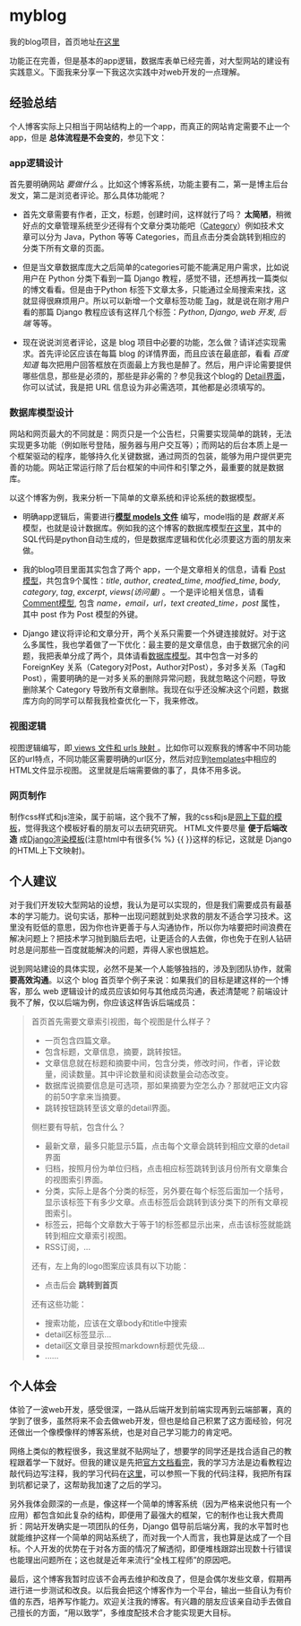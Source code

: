 # myblog

我的blog项目，首页地址[在这里](http://39.108.239.113/)

功能正在完善，但是基本的app逻辑，数据库表单已经完善，对大型网站的建设有实践意义。下面我来分享一下我这次实践中对web开发的一点理解。

## 经验总结

个人博客实际上只相当于网站结构上的一个app，而真正的网站肯定需要不止一个app，但是 **总体流程是不会变的**，参见下文：

### app逻辑设计 

首先要明确网站 *要做什么* 。比如这个博客系统，功能主要有二，第一是博主后台发文，第二是浏览者评论。那么具体功能呢？

- 首先文章需要有作者，正文，标题，创建时间，这样就行了吗？ **太简陋**，稍微好点的文章管理系统至少还得有个文章分类功能吧（[Category](https://github.com/fudonglai/myblog/blob/master/blog/models.py)）例如技术文章可以分为 Java，Python 等等 Categories，而且点击分类会跳转到相应的分类下所有文章的页面。

- 但是当文章数据库庞大之后简单的categories可能不能满足用户需求，比如说用户在 Python 分类下看到一篇 Django 教程，感觉不错，还想再找一篇类似的博文看看。但是由于Python 标签下文章太多，只能通过全局搜索来找，这就显得很麻烦用户。所以可以新增一个文章标签功能 [Tag](https://github.com/fudonglai/myblog/blob/master/blog/models.py)，就是说在刚才用户看的那篇 Django 教程应该有这样几个标签：*Python*, *Django*, *web 开发*, *后端* 等等。

- 现在说说浏览者评论，这是 blog 项目中必要的功能，怎么做？请详述实现需求。首先评论区应该在每篇 blog 的详情界面，而且应该在最底部，看看 *百度知道* 每次把用户回答框放在页面最上方我也是醉了。然后，用户评论需要提供哪些信息，那些是必须的，那些是非必需的？参见我这个blog的 [Detail界面](http://39.108.239.113/post/7/)，你可以试试，我是把 URL 信息设为非必需选项，其他都是必须填写的。

### 数据库模型设计

网站和网页最大的不同就是：网页只是一个公告栏，只需要实现简单的跳转，无法实现更多功能（例如账号登陆，服务器与用户交互等）；而网站的后台本质上是一个框架驱动的程序，能够持久化关键数据，通过网页的包装，能够为用户提供更完善的功能。网站正常运行除了后台框架的中间件和引擎之外，最重要的就是数据库。

以这个博客为例，我来分析一下简单的文章系统和评论系统的数据模型。

- 明确app逻辑后，需要进行[**模型 models 文件**](https://github.com/fudonglai/myblog/blob/master/blog/models.py) 编写，model指的是 *数据关系* 模型，也就是设计数据库。例如我的这个博客的数据库模型[在这里](https://github.com/fudonglai/info_sys_python/blob/master/Django_code_comments/db.sqlite3)，其中的SQL代码是python自动生成的，但是数据库逻辑和优化必须要这方面的朋友来做。

- 我的blog项目里面其实包含了两个 app，一个是文章相关的信息，请看 [Post 模型](https://github.com/fudonglai/myblog/blob/master/blog/models.py)，共包含9个属性：*title*, *author*, *created_time*, *modfied_time*, *body*, *category*, *tag*, *excerpt*, *views(访问量)* 。一个是评论相关信息，请看[Comment模型](https://github.com/fudonglai/myblog/blob/master/comments/models.py), 包含 *name，email，url，text created_time，post* 属性，其中 post 作为 Post 模型的外键。

- Django 建议将评论和文章分开，两个关系只需要一个外键连接就好。对于这么多属性，我也学着做了一下优化：最主要的是文章信息，由于数据冗余的问题，我把表单分成了两个，具体请看[数据库模型](https://github.com/fudonglai/info_sys_python/blob/master/Django_code_comments/db.sqlite3)。其中包含一对多的 ForeignKey 关系（Category对Post，Author对Post），多对多关系（Tag和Post），需要明确的是一对多关系的删除异常问题，我就忽略这个问题，导致删除某个 Category 导致所有文章删除。我现在似乎还没解决这个问题，数据库方向的同学可以帮我我检查优化一下，我来修改。

### 视图逻辑

视图逻辑编写，即[ views 文件和 urls 映射 ](https://github.com/fudonglai/myblog/tree/master/blog)。比如你可以观察我的博客中不同功能区的url特点，不同功能区需要明确的url区分，然后对应到[templates](https://github.com/fudonglai/myblog/tree/master/blog/templates)中相应的HTML文件显示视图。
这里就是后端需要做的事了，具体不用多说。
  
### 网页制作

制作css样式和js渲染，属于前端，这个我不了解，我的css和js是[网上下载的模板](https://github.com/zmrenwu/django-blog-tutorial-templates)，觉得我这个模板好看的朋友可以去研究研究。
HTML文件要尽量 **便于后端改造** 成[Django渲染模板](https://github.com/fudonglai/myblog/tree/master/blog/templates)(注意html中有很多{%  %} {{  }}这样的标记，这就是 Django 的HTML上下文映射)。

## 个人建议

对于我们开发较大型网站的设想，我认为是可以实现的，但是我们需要成员有最基本的学习能力。说句实话，那种一出现问题就到处求救的朋友不适合学习技术。这里没有贬低的意思，因为你也许更善于与人沟通协作，所以你为啥要把时间浪费在解决问题上？把技术学习抛到脑后去吧，让更适合的人去做，你也免于在别人钻研时总是问那些一百度就能解决的问题，弄得人家也很尴尬。

说到网站建设的具体实现，必然不是某一个人能够独挡的，涉及到团队协作，就需 **要高效沟通**。以这个 blog 首页举个例子来说：如果我们的目标是建这样的一个博客，那么 web 逻辑设计的成员应该如何与其他成员沟通，表述清楚呢？前端设计我不了解，仅以后端为例，你应该这样告诉后端成员：
 > 首页首先需要文章索引视图，每个视图是什么样子？
>
> * 一页包含四篇文章。
> * 包含标题，文章信息，摘要，跳转按钮。
> * 文章信息就在标题和摘要中间，包含分类，修改时间，作者，评论数量，阅读数量。其中评论数量和阅读数量会动态改变。
> * 数据库说摘要信息是可选项，那如果摘要为空怎么办？那就吧正文内容的前50字拿来当摘要。
> * 跳转按钮跳转至该文章的detail界面。
>
> 侧栏要有导航，包含什么？
>
> * 最新文章，最多只能显示5篇，点击每个文章会跳转到相应文章的detail界面
> * 归档，按照月份为单位归档，点击相应标签跳转到该月份所有文章集合的视图索引界面。
> * 分类，实际上是各个分类的标签，另外要在每个标签后面加一个括号，显示该标签下有多少文章。点击标签后会跳转到该分类下的所有文章视图索引。
> * 标签云，把每个文章数大于等于1的标签都显示出来，点击该标签就能跳转到相应文章索引视图。
> * RSS订阅，...
>
> 还有，左上角的logo图案应该具有以下功能：
>
> * 点击后会 **跳转到首页**
>
> 还有这些功能：
>
> * 搜索功能，应该在文章body和title中搜索
> * detail区标签显示...
> * detail区文章目录按照markdown标题优先级...
> * ......

 ## 个人体会
  
  体验了一波web开发，感受很深，一路从后端开发到前端实现再到云端部署，真的学到了很多，虽然将来不会去做web开发，但也是给自己积累了这方面经验，何况还做出一个像模像样的博客系统，也是对自己学习能力的肯定吧。
  
  网络上类似的教程很多，我这里就不贴网址了，想要学的同学还是找合适自己的教程跟着学一下就好。但我的建议是先把[官方文档看完](https://docs.djangoproject.com/zh-hans/2.0/intro/)，我的学习方法是边看教程边敲代码边写注释，我的学习代码在[这里](https://github.com/fudonglai/info_sys_python/tree/master/Django_code_comments)，可以参照一下我的代码注释，我把所有踩到坑都记录了，这帮助我加速了之后的学习。
  
  另外我体会颇深的一点是，像这样一个简单的博客系统（因为严格来说他只有一个应用）都包含如此复杂的结构，即便用了最强大的框架，它的制作也让我大费周折：网站开发确实是一项团队的任务，Django 倡导前后端分离，我的水平暂时也就能维护这样一个简单的网站系统了，而对我一个人而言，我也算是达成了一个目标。个人开发的优势在于对各方面的情况了解透彻，即便堆栈跟踪出现数十行错误也能理出问题所在；这也就是近年来流行“全栈工程师”的原因吧。
  
  最后，这个博客我暂时应该不会再去维护和改良了，但是会偶尔发些文章，假期再进行进一步测试和改良。以后我会把这个博客作为一个平台，输出一些自认为有价值的东西，培养写作能力。欢迎关注我的博客。有兴趣的朋友应该亲自动手去做自己擅长的方面，“用以致学”，多维度配技术合才能实现更大目标。
  
  
